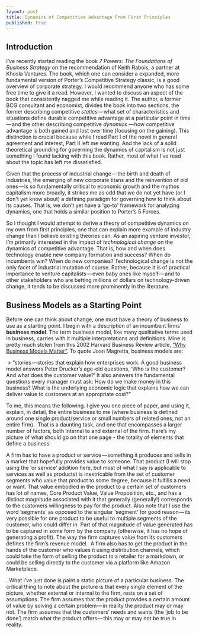 ```yaml
---
layout: post
title: Dynamics of Competitive Advantage From First Principles
published: true
---
```


## Introduction 

I’ve recently started reading the book _7 Powers: The Foundations of Business Strategy_ on the recommendation of Keith Rabois, a partner at Khosla Ventures. The book, which one can consider a expanded, more fundamental version of Porter’s Competitive Strategy classic, is a good overview of corporate strategy. I would recommend anyone who has some free time to give it a read. However, I wanted to discuss an aspect of the book that consistently nagged me while reading it. The author, a former BCG consultant and economist, divides the book into two sections, the former describing competitive _statics_ — what set of characteristics and situations define durable competitive advantage at a particular point in time — and the other describing competitive _dynamics_  — how competitive advantage is both gained and lost over time (focusing on the gaining). This distinction is crucial because while I read Part I of the novel in general agreement and interest, Part II left me wanting. And the lack of a solid theoretical grounding for governing the dynamics of capitalism is not just something I found lacking with this book. Rather, most of what I’ve read about the topic has left me dissatisfied. 

Given that the process of industrial change — the birth and death of industries, the emerging of new corporate titans and the reinvention of old ones — is so fundamentally critical to economic growth and the mythos capitalism more broadly, it strikes me as odd that we do not yet have (or I don't yet know about) a defining paradigm for governing how to think about its causes. That is, we don’t yet have a 'go-to' framework for analyzing dynamics, one that holds a similar position to Porter’s 5 Forces. 

So I thought I would attempt to derive a theory of competitive dynamics on my own from first principles, one that can explain more example of industry change than I believe existing theories can. As an aspiring venture investor,  I’m primarily interested in  the impact of _technological change_ on the dynamics of competitive advantage. That is, how and when does technology enable new company formation and success? When do incumbents win? When do new companies? Technological change is not the only facet of industrial mutation of course. Rather, because it is of practical importance to venture capitalists — even baby ones like myself — and to other stakeholders who are betting millions of dollars on technology-driven change, it tends to be discussed more prominently in the literature. 

## Business Models as a Starting Point

Before one can think about change, one must have a theory of business to use as a starting  point. I begin with a description of an incumbent firms’ **business model**. The term business model, like many qualitative terms used in business, carries with it multiple interpretations and definitions. Mine is pretty much stolen from this 2002 Harvard Business Review article, [“Why Business Models Matter”](https://hbr.org/2002/05/why-business-models-matter). To quote Joan Magretta, business models are:

 > “stories — stories that explain how enterprises work. A good business model answers Peter Drucker’s age-old questions, ‘Who is the customer? And what does the customer value?’ It also answers the fundamental questions every manager must ask: How do we make money in this business? What is the underlying economic logic that explains how we can deliver value to customers at an appropriate cost?”

To me, this means the following. I give you one piece of paper, and using it, explain, in detail, the entire business to me (where business is defined around one single product/service or small numbers of related ones, not an entire firm). 
That is a daunting task, and one that encompasses a larger number of factors, both internal to and external of the firm. Here’s my picture of what should go on that one page - the totality of elements that define a business:


A firm has to have a product or service — something it produces and sells in a market that hopefully provides value to someone. That product (I will stop using the ‘or service’ addition here,  but most of what I say is applicable to services as well as products) is inextricable from the set of customer segments who value that product to some degree, because it fulfills a need or want. That value embodied in the product to a certain set of customers has lot of names, Core Product Value, Value Proposition, etc., and has a distinct magnitude associated with it that generally (generally!) corresponds to the customers willingness to pay for the product. Also note that I use the word ‘segments’ as opposed to the singular ‘segment’ for good reason — its very possible for one product to be useful to multiple segments of the customer, who could differ in 
Part of that magnitude of value generated has to be captured in some form by the company (otherwise, it has no hope of generating a profit). The way the firm captures value from its customers defines the firm’s revenue model. 
A firm also has to get the product in the hands of the customer who values it using distribution channels, which could take the form of selling the product to a retailer for a markdown, or could be selling directly to the customer via a platform like Amazon Marketplace. 





.
What I’ve just done is paint a static picture of a particular business. The critical thing to note about the picture is that every single element of the picture, whether external or internal to the firm, rests on a set of assumptions. The firm assumes that the product provides a certain amount of value by solving a certain problem — in reality the product may or may not. The firm assumes that the customers’ needs and wants (the ‘job to be done’) match what the product offers — this may or may not be true in reality.
